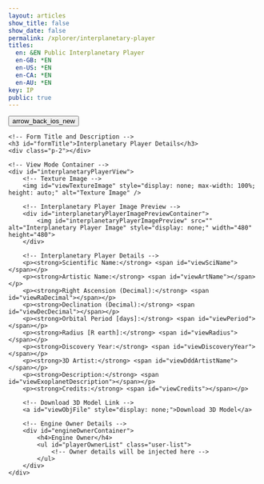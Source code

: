 ```yaml
---
layout: articles
show_title: false
show_date: false
permalink: /xplorer/interplanetary-player
titles:
  en: &EN Public Interplanetary Player
  en-GB: *EN
  en-US: *EN
  en-CA: *EN
  en-AU: *EN
key: IP
public: true
---
```


<!-- Interplanetary Player Form Container -->
<div class="form-container">
    <!-- Back Button -->
    <div class="button-container">
        <div class="back-button-container">
            <a href="/voyage" title="Back to Voyage">
                <button id="backButton" class="btn button--outline-primary button--circle">
                    <span class="material-symbols-outlined">arrow_back_ios_new</span>
                </button>
            </a>
        </div>
    </div>

    <!-- Form Title and Description -->
    <h3 id="formTitle">Interplanetary Player Details</h3>
    <div class="p-2"></div>

    <!-- View Mode Container -->
    <div id="interplanetaryPlayerView">
        <!-- Texture Image -->
        <img id="viewTextureImage" style="display: none; max-width: 100%; height: auto;" alt="Texture Image" />
        
        <!-- Interplanetary Player Image Preview -->
        <div id="interplanetaryPlayerImagePreviewContainer">
            <img id="interplanetaryPlayerImagePreview" src="" alt="Interplanetary Player Image" style="display: none;" width="480" height="480">
        </div>

        <!-- Interplanetary Player Details -->
        <p><strong>Scientific Name:</strong> <span id="viewSciName"></span></p>
        <p><strong>Artistic Name:</strong> <span id="viewArtName"></span></p>
        <p><strong>Right Ascension (Decimal):</strong> <span id="viewRaDecimal"></span></p>
        <p><strong>Declination (Decimal):</strong> <span id="viewDecDecimal"></span></p>
        <p><strong>Orbital Period [days]:</strong> <span id="viewPeriod"></span></p>
        <p><strong>Radius [R earth]:</strong> <span id="viewRadius"></span></p>
        <p><strong>Discovery Year:</strong> <span id="viewDiscoveryYear"></span></p>
        <p><strong>3D Artist:</strong> <span id="viewDddArtistName"></span></p>
        <p><strong>Description:</strong> <span id="viewExoplanetDescription"></span></p>
        <p><strong>Credits:</strong> <span id="viewCredits"></span></p>

        <!-- Download 3D Model Link -->
        <a id="viewObjFile" style="display: none;">Download 3D Model</a>

        <!-- Engine Owner Details -->
        <div id="engineOwnerContainer">
            <h4>Engine Owner</h4>
            <ul id="playerOwnerList" class="user-list">
                <!-- Owner details will be injected here -->
            </ul>
        </div>
    </div>
</div>

<!-- Toast Notification Container -->
<div id="toastContainer" class="toast-container"></div>

<!-- JavaScript to Handle Data Retrieval and Rendering -->
<script>
document.addEventListener('DOMContentLoaded', function() {
    const userId = localStorage.getItem('userId'); 
    const urlParams = new URLSearchParams(window.location.search);
    const playerId = urlParams.get('playerId'); // Retrieve playerId from the URL

    const formTitle = document.getElementById('formTitle');
    const interplanetaryPlayerView = document.getElementById('interplanetaryPlayerView');
    const interplanetaryPlayerImagePreview = document.getElementById('interplanetaryPlayerImagePreview');
    const playerOwnerList = document.getElementById('playerOwnerList');

    // Check if playerId is present in the URL
    if (playerId) {
        formTitle.innerText = 'Interplanetary Player Details';
        loadInterplanetaryPlayerDetails(playerId);
    } else {
        showToast('Interplanetary Player ID not provided in the URL.', 'error');
    }

    /**
     * Fetch and load Interplanetary Player details based on playerId
     * @param {string} playerId - The ID of the Interplanetary Player
     */
    function loadInterplanetaryPlayerDetails(playerId) {
        fetch(`http://media.maar.world:3001/api/interplanetaryPlayers/${playerId}`)
            .then(response => {
                console.log('Response status:', response.status);
                return response.json();
            })
            .then(data => {
                console.log('Received data:', data);

                if (data.success && data.player) { // Ensure 'player' key exists
                    const player = data.player; // Assign player data
                    console.log('Interplanetary Player data is available:', player);

                    // Check if the player is public or if the current user is the owner
                    if (player.isPublic || player.ownerId === userId) {
                        populateViewMode(player);
                        showOwnerDetails(player.ownerDetails);
                        // If there are additional artist details, handle them here
                        // showDddArtistDetails(player.dddArtistDetails);
                    } else {
                        console.log('Interplanetary Player is not public and user is not the owner. Redirecting to /voyage.');
                        showToast('This Interplanetary Player is private.', 'error');
                        setTimeout(() => {
                            window.location.href = '/voyage';
                        }, 2000);
                    }
                } else {
                    console.log('Failed to load Interplanetary Player details.');
                    showToast(data.message || 'Failed to load Interplanetary Player details.', 'error');
                    setTimeout(() => {
                        window.location.href = '/voyage';
                    }, 2000);
                }
            })
            .catch(error => {
                console.error('Error loading Interplanetary Player details:', error);
                showToast('An error occurred while loading Interplanetary Player details.', 'error');
                setTimeout(() => {
                    window.location.href = '/voyage';
                }, 2000);
            });
    }

    /**
     * Populate the view mode with Interplanetary Player data
     * @param {Object} player - The Interplanetary Player data
     */
    function populateViewMode(player) {
        document.getElementById('viewSciName').innerHTML = `<strong>Scientific Name:</strong> ${player.sciName || 'N/A'}`;
        document.getElementById('viewArtName').innerHTML = `<strong>Artistic Name:</strong> ${player.artName || 'N/A'}`;
        document.getElementById('viewRaDecimal').innerHTML = `<strong>Right Ascension (Decimal):</strong> ${player.ra_decimal?.$numberDecimal || 'N/A'}`;
        document.getElementById('viewDecDecimal').innerHTML = `<strong>Declination (Decimal):</strong> ${player.dec_decimal?.$numberDecimal || 'N/A'}`;
        document.getElementById('viewPeriod').innerHTML = `<strong>Orbital Period [days]:</strong> ${player.period?.$numberDecimal || 'N/A'}`;
        document.getElementById('viewRadius').innerHTML = `<strong>Radius [R earth]:</strong> ${player.radius?.$numberDecimal || 'N/A'}`;
        document.getElementById('viewDiscoveryYear').innerHTML = `<strong>Discovery Year:</strong> ${player.discoveryyear?.$numberDecimal || 'N/A'}`;
        
        // 3D Artist as Clickable Handler
        document.getElementById('viewDddArtistName').innerHTML = `<strong>3D Artist:</strong> ${player.ddd?.dddArtist ? `<a href="/xplorer/?username=${encodeURIComponent(player.ddd.dddArtist)}" target="_self">@${player.ddd.dddArtist}</a>` : 'N/A'}`;
        
        document.getElementById('viewExoplanetDescription').innerHTML = `<strong>Description:</strong> ${player.description || 'N/A'}`;
        document.getElementById('viewCredits').innerHTML = `<strong>Credits:</strong> ${player.credits || 'N/A'}`;
        
        // Show or hide Download 3D Model link
        const viewObjFile = document.getElementById('viewObjFile');
        if (player.objURL) {
            viewObjFile.href = player.objURL.startsWith('http') ? player.objURL : `https://media.maar.world${player.objURL}`;
            viewObjFile.textContent = 'Download 3D Model';
            viewObjFile.style.display = 'block';
        } else {
            viewObjFile.style.display = 'none';
        }
        
        // Show or hide Texture Image
        const viewTextureImage = document.getElementById('viewTextureImage');
        if (player.textureURL) {
            const textureUrl = player.textureURL.startsWith('http') ? player.textureURL : `https://media.maar.world${player.textureURL}`;
            viewTextureImage.src = textureUrl;
            viewTextureImage.alt = `Texture of ${player.sciName || 'Interplanetary Player'}`;
            viewTextureImage.style.display = 'block';
        } else {
            viewTextureImage.style.display = 'none';
        }
        
        // Show or hide Interplanetary Player Image
        if (player.interplanetaryPlayerImage) {
            interplanetaryPlayerImagePreview.src = `https://media.maar.world${encodeURI(player.interplanetaryPlayerImage)}`;
            interplanetaryPlayerImagePreview.style.display = 'block';
        } else {
            interplanetaryPlayerImagePreview.style.display = 'none';
        }
    }

    /**
     * Display Owner Details in the Owner List
     * @param {Object} ownerDetails - The Owner's details
     */
    function showOwnerDetails(ownerDetails) {
        if (ownerDetails) {
            playerOwnerList.innerHTML = `
                <li class="user-list-item">
                    <div class="user-profile-pic">
                        <img src="https://media.maar.world${ownerDetails.profileImage || '/default_profile.png'}" alt="${ownerDetails.username}">
                    </div>
                    <div class="user-details">
                        <div class="user-display-name">${ownerDetails.displayName || 'Unknown'}</div>
                        <div class="user-username">
                            <a href="/xplorer/?username=${ownerDetails.username}" target="_self">@${ownerDetails.username || 'Unknown'}</a>
                        </div>
                    </div>
                </li>`;
        } else {
            playerOwnerList.innerHTML = '<li>No owner details available.</li>';
        }
    }

    /**
     * Display Toast Notifications
     * @param {string} message - The message to display
     * @param {string} type - The type of message ('success' or 'error')
     */
    function showToast(message, type = 'success') {
        const toastContainer = document.getElementById('toastContainer');
        if (!toastContainer) {
            console.error('Toast container element not found');
            return; // Exit the function if the toast container is missing
        }

        const toast = document.createElement('div');
        const toastId = `toast_${Date.now()}`;
        toast.classList.add('toast');
        toast.setAttribute('id', toastId);
        if (type === 'success') {
            toast.classList.add('success');
        } else if (type === 'error') {
            toast.classList.add('error');
        }
        toast.textContent = message;
        toastContainer.appendChild(toast);

        // Trigger CSS animation
        setTimeout(() => {
            toast.classList.add('show');
        }, 100);

        // Remove toast after animation
        setTimeout(() => {
            toast.classList.remove('show');
            setTimeout(() => {
                const toastElem = document.getElementById(toastId);
                if (toastElem) {
                    toastElem.remove();
                }
            }, 500);
        }, 3000);
    }

});
</script>

